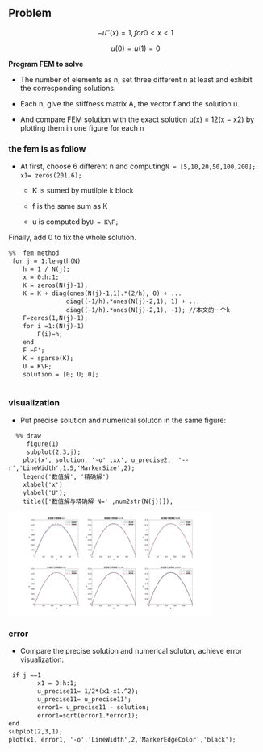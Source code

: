 ## Problem 

$$−u′′(x) = 1,  for  0 < x < 1$$

$$u(0) = u(1) = 0$$

**Program FEM to solve**

- The number of elements as n, set three different n at least and exhibit the corresponding solutions. 

- Each n, give the stiffness matrix A, the vector f and the solution u. 

- And compare FEM solution with the exact solution u(x) = 12(x − x2) by plotting them in one figure for each n

### the fem is as follow
- At first, choose 6 different n and computing`` N = [5,10,20,50,100,200]; 
x1= zeros(201,6); ``

  - K  is sumed by mutilple k block

  - f is the same sum as K

  - u is computed by``U = K\F; ``

Finally, add 0 to fix the whole solution.
```
%%  fem method
 for j = 1:length(N)
    h = 1 / N(j);
    x = 0:h:1;
    K = zeros(N(j)-1);
    K = K + diag(ones(N(j)-1,1).*(2/h), 0) + ...
                diag((-1/h).*ones(N(j)-2,1), 1) + ...
                diag((-1/h).*ones(N(j)-2,1), -1); //本文的一个k 
    F=zeros(1,N(j)-1);
    for i =1:(N(j)-1)
        F(i)=h;
    end
    F =F';
    K = sparse(K);
    U = K\F;
    solution = [0; U; 0];
    
```

### visualization
- Put precise solution and numerical soluton in the same figure:

```
  %% draw
     figure(1)
     subplot(2,3,j);
    plot(x', solution, '-o' ,xx', u_precise2,  '--r','LineWidth',1.5,'MarkerSize',2);
    legend('数值解', '精确解')
    xlabel('x')
    ylabel('U');
    title(['数值解与精确解 N=' ,num2str(N(j))]);
```
<img src="fem_compare.jpg" width = "80%" /> 

### error 
- Compare the precise solution and numerical soluton, achieve error visualization:
```
 if j ==1
        x1 = 0:h:1;
        u_precise11= 1/2*(x1-x1.^2);
        u_precise11= u_precise11';
        error1= u_precise11 - solution;
        error1=sqrt(error1.*error1);
end
subplot(2,3,1);
plot(x1, error1, '-o','LineWidth',2,'MarkerEdgeColor','black');
```

